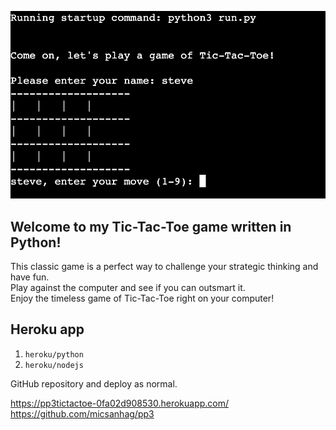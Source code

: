 ![PP3-Tic-Tac-Toe](https://github.com/micsanhag/pp3/blob/main/tictactoe.jpg)

## Welcome to my Tic-Tac-Toe game written in Python!
This classic game is a perfect way to challenge your strategic thinking and have fun.<br>
Play against the computer and see if you can outsmart it.<br> 
Enjoy the timeless game of Tic-Tac-Toe right on your computer!


## Heroku app

1. `heroku/python`
2. `heroku/nodejs`

GitHub repository and deploy as normal.


https://pp3tictactoe-0fa02d908530.herokuapp.com/<br>
https://github.com/micsanhag/pp3
